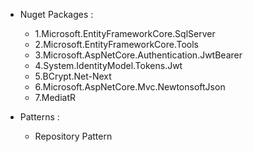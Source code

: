 - Nuget Packages :
    - 1.Microsoft.EntityFrameworkCore.SqlServer
    - 2.Microsoft.EntityFrameworkCore.Tools
    - 3.Microsoft.AspNetCore.Authentication.JwtBearer
    - 4.System.IdentityModel.Tokens.Jwt
    - 5.BCrypt.Net-Next
    - 6.Microsoft.AspNetCore.Mvc.NewtonsoftJson
    - 7.MediatR

- Patterns :
    - Repository Pattern